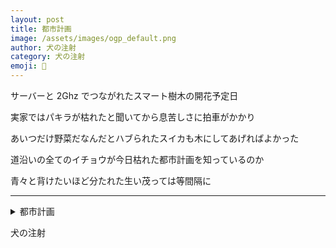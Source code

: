 ```yaml
---
layout: post
title: 都市計画
image: /assets/images/ogp_default.png
author: 犬の注射
category: 犬の注射
emoji: 💉
---
```


<div class="tanka-area"><div class="tanka">
<p>サーバーと 2Ghz でつながれたスマート樹木の開花予定日</p>

<p>実家ではパキラが枯れたと聞いてから息苦しさに拍車がかかり</p>

<p>あいつだけ野菜だなんだとハブられたスイカも木にしてあげればよかった</p>

<p>道沿いの全てのイチョウが今日枯れた都市計画を知っているのか</p>

<p>青々と背けたいほど分たれた生い茂っては等間隔に</p>

</div></div>

---

<details><summary>都市計画</summary>
サーバーと2Ghzでつながれたスマート樹木の開花予定日<br />
実家ではパキラが枯れたと聞いてから息苦しさに拍車がかかり<br />
あいつだけ野菜だなんだとハブられたスイカも木にしてあげればよかった<br />
道沿いの全てのイチョウが今日枯れた都市計画を知っているのか<br />
青々と背けたいほど分たれた生い茂っては等間隔に<br />
<br />

</details>

犬の注射
